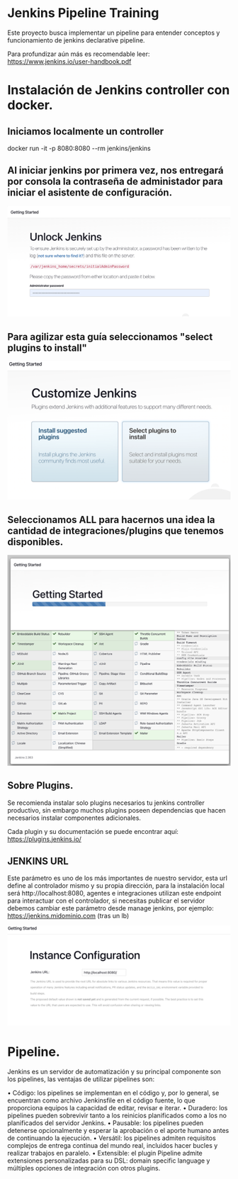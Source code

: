 # Jenkins Pipeline Training

Este proyecto busca implementar un pipeline para entender conceptos y funcionamiento de jenkins declarative pipeline.

Para profundizar aún más es recomendable leer: https://www.jenkins.io/user-handbook.pdf

# Instalación de Jenkins controller con docker.

## Iniciamos localmente un controller

docker run -it -p 8080:8080 --rm jenkins/jenkins

## Al iniciar jenkins por primera vez, nos entregará por consola la contraseña de administador para iniciar el asistente de configuración.

![Unlock jenkins](/images/unlock-jenkins.png "Copy password from terminal")

## Para agilizar esta guía seleccionamos "select plugins to install"

![select plugins](/images/select-plugins-to-install.png)

## Seleccionamos ALL para hacernos una idea la cantidad de integraciones/plugins que tenemos disponibles.

![Install plugins](/images/install-all-plugins.png)

## Sobre Plugins.

Se recomienda instalar solo plugins necesarios tu jenkins controller productivo, sin embargo muchos plugins poseen dependencias que hacen necesarios instalar componentes adicionales.

Cada plugin y su documentación se puede encontrar aquí: https://plugins.jenkins.io/

## JENKINS URL

Este parámetro es uno de los más importantes de nuestro servidor, esta url define al controlador mismo y su propia dirección, para la instalación local será http://localhost:8080, agentes e integraciones utilizan este endpoint para interactuar con el controlador, si necesitas publicar el servidor debemos cambiar este parámetro desde manage jenkins, por ejemplo: https://jenkins.midominio.com (tras un lb)

![jenkins url](/images/jenkins-url.png)

# Pipeline.

Jenkins es un servidor de automatización y su principal componente son los pipelines, las ventajas de utilizar pipelines son:

• Código: los pipelines se implementan en el código y, por lo general, se encuentran como archivo Jenkinsfile en el código fuente, lo que proporciona
equipos la capacidad de editar, revisar e iterar.
• Duradero: los pipelines pueden sobrevivir tanto a los reinicios planificados como a los no planificados del servidor Jenkins.
• Pausable: los pipelines pueden detenerse opcionalmente y esperar la aprobación o el aporte humano antes de
continuando la ejecución.
• Versátil: los pipelines admiten requisitos complejos de entrega continua del mundo real, incluidos hacer bucles y realizar trabajos en paralelo.
• Extensible: el plugin Pipeline admite extensiones personalizadas para su DSL: domain specific language y múltiples opciones de integración con otros plugins.